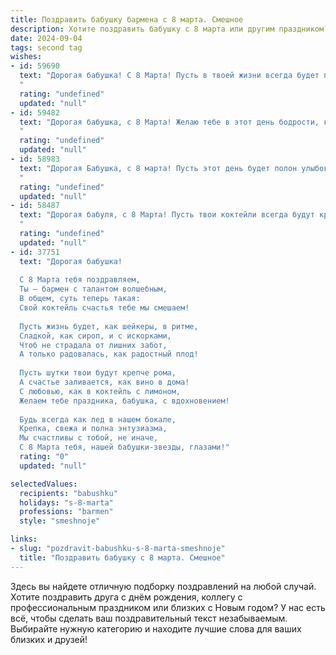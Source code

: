 ```yaml
---
title: Поздравить бабушку бармена с 8 марта. Смешное
description: Хотите поздравить бабушку с 8 марта или другим праздником? Наш ИИ создаст незабываемое поздравление, а вы обязательно выделитесь среди других.  
date: 2024-09-04
tags: second tag
wishes:
- id: 59690
  text: "Дорогая бабушка! С 8 Марта! Пусть в твоей жизни всегда будет полный стакан (не только для гостей, конечно!), а жизнь будет такой же яркой и искрометной, как твои коктейли! 😉
  "
  rating: "undefined"
  updated: "null"
- id: 59482
  text: "Дорогая бабушка, с 8 Марта! Желаю тебе в этот день бодрости, как у молодого бармена, и чтобы каждый коктейль жизни был сладким и пьянящим! 🎉🥂
  "
  rating: "undefined"
  updated: "null"
- id: 58983
  text: "Дорогая Бабушка, с 8 марта! Пусть этот день будет полон улыбок, смеха и, конечно же, вкусных коктейлей, которые ты смешаешь лучше любого бармена! 😉🥂
  "
  rating: "undefined"
  updated: "null"
- id: 58487
  text: "Дорогая бабуля, с 8 Марта! Пусть твои коктейли всегда будут крепкими, а гости – веселыми! 😊 А главное, помни: в жизни, как и в баре, главное – знать меру, а если уж перебрала, то не забудь налить себе стакан воды! 😉🥂
  "
  rating: "undefined"
  updated: "null"
- id: 37751
  text: "Дорогая бабушка!
  
  С 8 Марта тебя поздравляем,
  Ты — бармен с талантом волшебным,
  В общем, суть теперь такая:
  Свой коктейль счастья тебе мы смешаем!
  
  Пусть жизнь будет, как шейкеры, в ритме,
  Сладкой, как сироп, и с искорками,
  Чтоб не страдала от лишних забот,
  А только радовалась, как радостный плод!
  
  Пусть шутки твои будут крепче рома,
  А счастье заливается, как вино в дома!
  С любовью, как в коктейль с лимоном,
  Желаем тебе праздника, бабушка, с вдохновением!
  
  Будь всегда как лед в нашем бокале,
  Крепка, свежа и полна энтузиазма,
  Мы счастливы с тобой, не иначе,
  С 8 Марта тебя, нашей бабушки-звезды, глазами!"
  rating: "0"
  updated: "null"

selectedValues:
  recipients: "babushku"
  holidays: "s-8-marta"
  professions: "barmen"
  style: "smeshnoje"

links:
- slug: "pozdravit-babushku-s-8-marta-smeshnoje"
  title: "Поздравить бабушку с 8 марта. Смешное"
---
```


Здесь вы найдете отличную подборку поздравлений на любой случай. 
Хотите поздравить друга с днём рождения, коллегу с профессиональным праздником или близких с Новым годом? У нас есть всё, чтобы сделать ваш поздравительный текст незабываемым. Выбирайте нужную категорию и находите лучшие слова для ваших близких и друзей!
